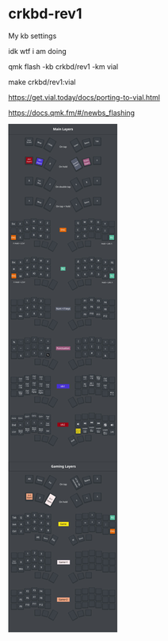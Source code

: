 # crkbd-rev1
My kb settings

idk wtf i am doing

qmk flash -kb crkbd/rev1 -km vial

make crkbd/rev1:vial

https://get.vial.today/docs/porting-to-vial.html

https://docs.qmk.fm/#/newbs_flashing

![Keyboard](/img/test.jpg)
